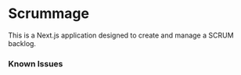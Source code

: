 # Scrummage

This is a Next.js application designed to create and manage a SCRUM backlog.

### Known Issues